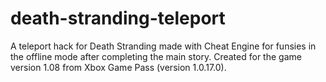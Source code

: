 # death-stranding-teleport
A teleport hack for Death Stranding made with Cheat Engine for funsies in the offline mode after completing
the main story. Created for the game version 1.08 from Xbox Game Pass (version 1.0.17.0).
